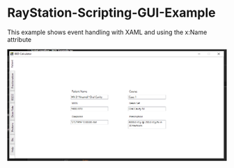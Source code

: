 # RayStation-Scripting-GUI-Example
This example shows event handling with XAML and using the x:Name attribute




![screencap](screencap.PNG)
